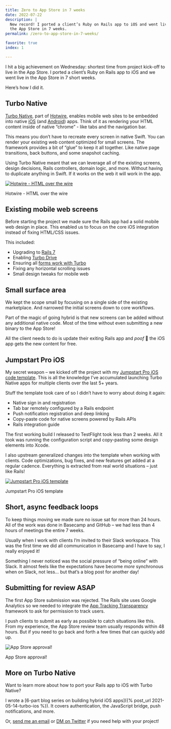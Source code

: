 ```yaml
---
title: Zero to App Store in 7 weeks
date: 2022-07-22
description: |
  New record! I ported a client’s Ruby on Rails app to iOS and went live in
  the App Store in 7 weeks.
permalink: /zero-to-app-store-in-7-weeks/

favorite: true
index: 1

---
```


I hit a big achievement on Wednesday: shortest time from project kick-off to live in the App Store. I ported a client’s Ruby on Rails app to iOS and we went live in the App Store in 7 short weeks.

Here’s how I did it.

## Turbo Native

[Turbo Native](https://turbo.hotwired.dev/handbook/native), part of [Hotwire](https://hotwired.dev), enables mobile web sites to be embedded into native [iOS](https://github.com/hotwired/turbo-ios) (and [Android](https://github.com/hotwired/turbo-android)) apps. Think of it as rendering your HTML content inside of native “chrome” - like tabs and the navigation bar.

This means you don’t have to recreate every screen in native Swift. You can render your existing web content optimized for small screens. The framework provides a bit of “glue” to keep it all together. Like native page transitions, back buttons, and some snapshot caching.

Using Turbo Native meant that we can leverage all of the existing screens, design decisions, Rails controllers, domain logic, and more. Without having to duplicate anything in Swift. If it works on the web it will work in the app.

<div class="max-w-xl mx-auto">
  <a href="https://hotwired.dev" target="_blank">
    <img src="/images/hotwire.png" alt="Hotwire - HTML over the wire" class="rounded-lg shadow-lg mb-0 lg:mb-0"/>
  </a>
  <p class="text-center text-sm text-gray-500">Hotwire - HTML over the wire</p>
</div>

## Existing mobile web screens

Before starting the project we made sure the Rails app had a solid mobile web design in place. This enabled us to focus on the core iOS integration instead of fixing HTML/CSS issues.

This included:

* Upgrading to [Rails 7](https://rubyonrails.org/2021/12/15/Rails-7-fulfilling-a-vision)
* Enabling [Turbo Drive](https://turbo.hotwired.dev/handbook/drive)
* Ensuring all [forms work with Turbo](https://turbo.hotwired.dev/handbook/drive#form-submissions)
* Fixing any horizontal scrolling issues
* Small design tweaks for mobile web

## Small surface area

We kept the scope small by focusing on a single side of the existing marketplace. And narrowed the initial screens down to core workflows.

Part of the magic of going hybrid is that new screens can be added without any additional native code. Most of the time without even submitting a new binary to the App Store!

All the client needs to do is update their exiting Rails app and *poof* 💨 the iOS app gets the new content for free.

## Jumpstart Pro iOS

My secret weapon – we kicked off the project with my [Jumpstart Pro iOS code template](https://jumpstartrails.com/ios). This is all the knowledge I've accumulated launching Turbo Native apps for multiple clients over the last 5+ years.

Stuff the template took care of so I didn’t have to worry about doing it again:

* Native sign in and registration
* Tab bar remotely configured by a Rails endpoint
* Push notification registration and deep linking
* Copy-paste code for native screens powered by Rails APIs 
* Rails integration guide

The first working build I released to TestFlight took less than 2 weeks. All it took was running the configuration script and copy-pasting some design elements into Xcode.

I also upstream generalized changes into the template when working with clients. Code optimizations, bug fixes, and new features get added at a regular cadence. Everything is extracted from real world situations – just like Rails!

<div class="max-w-xl mx-auto">
  <a href="https://jumpstartrails.com/ios" target="_blank">
    <img src="/images/jumpstart-pro-ios.png" alt="Jumpstart Pro iOS template" class="rounded-lg shadow-lg mb-0 lg:mb-0"/>
  </a>
  <p class="text-center text-sm text-gray-500">Jumpstart Pro iOS template</p>
</div>

## Short, async feedback loops

To keep things moving we made sure no issue sat for more than 24 hours. All of the work was done in Basecamp and GitHub – we had less than 4 hours of meetings the entire 7 weeks.

Usually when I work with clients I’m invited to their Slack workspace. This was the first time we did all communication in Basecamp and I have to say, I really enjoyed it!

Something I never noticed was the social pressure of “being online” with Slack. It almost feels like the expectations have become *more* synchronous when on Slack, not less… but that’s a blog post for another day!

## Submitting for review ASAP

The first App Store submission was rejected. The Rails site uses Google Analytics so we needed to integrate the [App Tracking Transparency](https://developer.apple.com/documentation/apptrackingtransparency) framework to ask for permission to track users.

I push clients to submit as early as possible to catch situations like this. From my experience, the App Store review team usually responds within 48 hours. But if you need to go back and forth a few times that can quickly add up.

<div class="max-w-xl mx-auto">
  <img src="/images/twitter/zero-to-app-store.png" alt="App Store approval!" class="rounded-lg shadow-lg mb-0 lg:mb-0"/>
  <p class="text-center text-sm text-gray-500">App Store approval!</p>
</div>

## More on Turbo Native

Want to learn more about how to port your Rails app to iOS with Turbo Native?

I wrote a [6-part blog series on building hybrid iOS apps]({% post_url 2021-05-14-turbo-ios %}). It covers authentication, the JavaScript bridge, push notifications, and more.

Or, [send me an email](mailto:joe@masilotti.com) or [DM on Twitter](https://twitter.com/joemasilotti) if you need help with your project!
